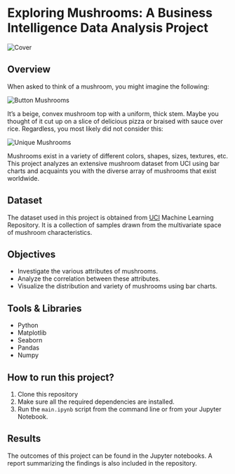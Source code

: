 # Exploring Mushrooms: A Business Intelligence Data Analysis Project

![Cover](cover.png)

## Overview
When asked to think of a mushroom, you might imagine the following:

![Button Mushrooms](button-mushrooms.jpg)

It’s a beige, convex mushroom top with a uniform, thick stem. Maybe you thought of it cut up on a slice of delicious pizza or braised with sauce over rice. Regardless, you most likely did not consider this:

![Unique Mushrooms](unique-mushrooms.jpg)

Mushrooms exist in a variety of different colors, shapes, sizes, textures, etc. This project analyzes an extensive mushroom dataset from UCI using bar charts and acquaints you with the diverse array of mushrooms that exist worldwide.

## Dataset
The dataset used in this project is obtained from [UCI](https://archive.ics.uci.edu/dataset/73/mushroom) Machine Learning Repository. It is a collection of samples drawn from the multivariate space of mushroom characteristics.

## Objectives
- Investigate the various attributes of mushrooms.
- Analyze the correlation between these attributes.
- Visualize the distribution and variety of mushrooms using bar charts.

## Tools & Libraries
- Python
- Matplotlib
- Seaborn
- Pandas
- Numpy

## How to run this project?
1. Clone this repository
2. Make sure all the required dependencies are installed.
3. Run the `main.ipynb` script from the command line or from your Jupyter Notebook.

## Results
The outcomes of this project can be found in the Jupyter notebooks. A report summarizing the findings is also included in the repository.
